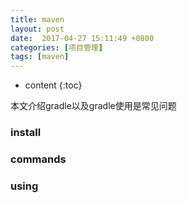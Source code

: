 ```yaml
---
title: maven
layout: post
date:  2017-04-27 15:11:49 +0800 
categories: [项目管理]
tags: [maven]
---
```



* content
{:toc}


本文介绍gradle以及gradle使用是常见问题



### install

### commands

### using
